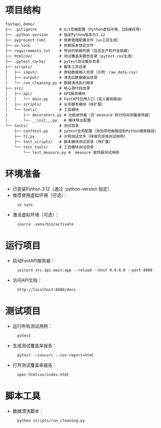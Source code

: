 # 项目结构
```
fastapi_demo/
├── .gitignore          # Git忽略配置（Python虚拟环境、IDE缓存等）
├── .python-version     # 指定Python版本为3.12
├── pyproject.toml      # 依赖管理配置文件（uv工具生成）
├── uv.lock             # 依赖版本锁定文件
├── requirements.txt    # 导出的依赖列表（包含生产和开发依赖）
├── htmlcov/            # 测试覆盖率报告目录（pytest-cov生成）
├── .pytest_cache/      # pytest测试缓存目录
├── scripts/            # 脚本工具目录
│   ├── input/          # 原始数据输入目录（示例：raw_data.csv）
│   ├── output/         # 清洗后数据输出目录
│   └── run_cleaning.py # 数据清洗执行脚本
├── src/                # 核心源代码目录
│   ├── api/            # API服务模块
│   │   └── main.py     # FastAPI应用入口（定义基础路由）
│   ├── scripts/        # 业务脚本模块（待扩展）
│   └── tools/          # 工具模块
│       ├── decorators.py # 功能装饰器（含`measure`执行时间测量装饰器）
│       └── __init__.py   # 模块导出配置
└── tests/              # 测试目录
    ├── conftest.py     # pytest全局配置（添加项目根路径到Python搜索路径）
    ├── t1.py           # 示例测试文件（待填充具体测试用例）
    ├── test_scripts/   # 脚本模块测试目录（待扩展）
    └── test_tools/     # 工具模块测试目录
        └── test_measure.py # `measure`装饰器测试用例
```

# 环境准备
- 已安装Python 3.12（通过 .python-version 指定）
- 推荐使用虚拟环境（可选）：
  ```
    uv sync
  ```
- 激活虚拟环境（可选）：
  ```
    source .venv/bin/activate
  ```
# 运行项目
- 启动FastAPI服务器：
  ```
    uvicorn src.api.main:app --reload --host 0.0.0.0 --port 8000
  ```
- 访问API文档：
  ```
    http://localhost:8000/docs
  ```

# 测试项目
- 运行所有测试用例：
  ```
    pytest
  ```
- 生成测试覆盖率报告：
  ```
    pytest --cov=src --cov-report=html
  ```
- 打开测试覆盖率报告：
  ```
    open htmlcov/index.html
  ```
# 脚本工具
- 数据清洗脚本：
  ```
    python scripts/run_cleaning.py
  ```   
